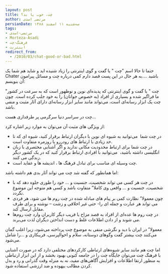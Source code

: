 ```yaml
---
layout: post
title: چت، خوب یا بد؟
author: مرتضی اسدی
persianDate: سه‌شنبه ۱۱ اسفند ۱۳۸۸
tags:
- مرتضی-اسدی
- Morteza-Asadi
- فرهنگ-چت
- اینترنت
redirect_from:
  - /2010/03/chat-good-or-bad.html
---
```

حتما تا حالا اسم "چت " یا گفت و گوی اینترنتی را زیاد شنیده اید و شاید هم شما یک Chater باشید ….به هر حال در این پست قصد دارم کمی درباره چت و مسائل پیرامون آن بنویسم:



"چت " یا گفت و گوی اینترنتی که پدیده‌ای نوین و نوظهور است که به سرعت در کشور ما فراگیر شده و بسیاری از افراد (به خصوص جوانان) را به خود جلب کرده است. چون چت یک ابزار رسانه‌ای است، می‌تواند مانند سایر ابزار رسانه‌ای دارای آثار مثبت و منفی باشد.

چت در سراسر دنیا سرگرمی پر طرفداری هست...

از ویژگی های مثبت آن می‌توان به موارد زیر اشاره کرد:


*   در چت شما  می‌توانید به شیوه ای نوین با دیگران ارتباط برقرار کنید، شیوه ای که تا حد زیادی با ارتباط های رودررو یا روزمره متفاوت است.
*   در چت شما برای ارتباط محدودیت مکانی ندارید و اگر آشنایی مختصری با زبان انگلیسی داشته باشید،  می‌توانید با افرادی ارتباط برقرار کنید که در یک کشور دیگر زندگی می کنند.
*   چت وسیله ای مناسب برای تبادل فرهنگ ها ، اندیشه ها و عقاید است.

اما همانطور که گفته شد چت می تواند آثار بدی هم داشته باشد:


*   در چت هر کسی می تواند شخصیت، جنسیت و … خود را طوری جلوه دهد که با شخصیت، جنسیت و … واقعی وی کاملا” متفاوت باشد و کسی هم متوجه این موضوع نگردد.
*   چون معمولا” نظارت کمی بر پیام های مبادله شده در چت روم ها می شود، هر فردی می تواند هر عبارت و جمله ای را\- حتی غیر اخلاقی و زشت – نوشته و برای طرف مقابل ارسال کند.
*   در چت روم ها عده‌ای از افراد به قصد مزاح یا فریب دیگر کاربران وارد چت روم‌ها می شوند و از دادن اطلاعات غلط و دست انداختن دیگران لذت می‌برند.  

معمولا” در ایران با دید و نگرشی منفی به موضوع چت پرداخته می‌شود، زیرا اغلب گمان می‌کنند چت بیشتر گفت وگوهای دوستانه، سلام و احوالپرسی، فریبکاری و …را شامل می‌شود.

اما چت هم مانند سایر شیوه‌های ارتباطی کارکردهای مختلفی دارد که در صورت آشنایی با فرهنگ‌ چت می‌توان جایگاه چت را در جامعه کنونی بهبود بخشد و از این ابزار ارتباطی به منظور ارتقا اطلاعات و افزایش آگاهی‌های مفید، نه به منزله وقت گذرانی و رد و بدل کردن مطالب بیهوده و ضد ارزشی استفاده شود.
